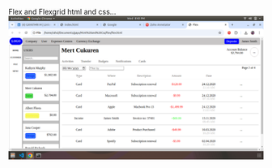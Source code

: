 Flex and Flexgrid html and css...
![alt image](https://github.com/gayathri-36/flex-and-flexgrid/blob/0ee5772b029578770166a8f08a2c750ec521aaa9/flex%20and%20flexgrid)
